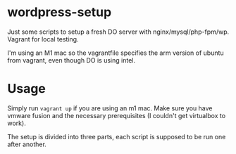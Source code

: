 # wordpress-setup
Just some scripts to setup a fresh DO server with nginx/mysql/php-fpm/wp. Vagrant for local testing.

I'm using an M1 mac so the vagrantfile specifies the arm version of ubuntu from
vagrant, even though DO is using intel.

# Usage

Simply run `vagrant up` if you are using an m1 mac. Make sure you have vmware fusion and
the necessary prerequisites (I couldn't get virtualbox to work). 

The setup is divided into three parts, each script is supposed to be run one after
another.


